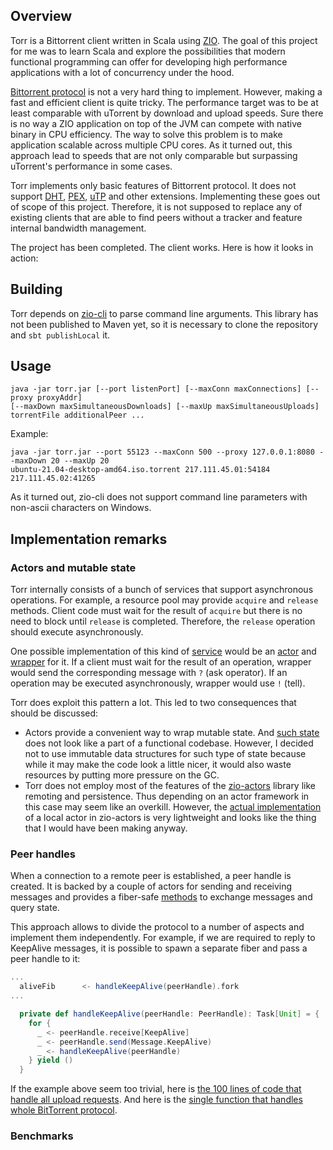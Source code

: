 ## Overview

Torr is a Bittorrent client written in Scala using [ZIO](https://zio.dev/). The goal of this project for me 
was to learn Scala and explore the possibilities that modern functional programming can offer for 
developing high performance applications with a lot of concurrency under the hood.  

[Bittorrent protocol](https://wiki.theory.org/BitTorrentSpecification) is not a very hard thing to implement.
However, making a fast and efficient client is quite tricky. The performance target was to be at least 
comparable with uTorrent by download and upload speeds. Sure there is no way a ZIO application on top of 
the JVM can compete with native binary in CPU efficiency. The way to solve this problem is to make 
application scalable across multiple CPU cores. As it turned out, this approach lead to speeds that are not
only comparable but surpassing uTorrent's performance in some cases.

Torr implements only basic features of Bittorrent protocol. It does not support [DHT](http://bittorrent.org/beps/bep_0005.html), 
[PEX](http://bittorrent.org/beps/bep_0011.html), [uTP](https://www.bittorrent.org/beps/bep_0029.html) and other extensions. 
Implementing these goes out of scope of this project. Therefore, it is not supposed to 
replace any of existing clients that are able to find peers without a tracker and feature internal bandwidth management.  

The project has been completed. The client works. Here is how it looks in action:

## Building

Torr depends on [zio-cli](https://github.com/zio/zio-cli) to parse command line arguments. This library 
has not been published to Maven yet, so it is necessary to clone the repository and `sbt publishLocal` it.

## Usage
```
java -jar torr.jar [--port listenPort] [--maxConn maxConnections] [--proxy proxyAddr] 
[--maxDown maxSimultaneousDownloads] [--maxUp maxSimultaneousUploads] 
torrentFile additionalPeer ...
```
Example:

```
java -jar torr.jar --port 55123 --maxConn 500 --proxy 127.0.0.1:8080 --maxDown 20 --maxUp 20 
ubuntu-21.04-desktop-amd64.iso.torrent 217.111.45.01:54184 217.111.45.02:41265
```
As it turned out, zio-cli does not support command line parameters with non-ascii characters on
Windows.

## Implementation remarks

### Actors and mutable state

Torr internally consists of a bunch of services that support asynchronous operations. For example, a resource
pool may provide `acquire` and `release` methods. Client code must wait for the result of `acquire` but there
is no need to block until `release` is completed. Therefore, the `release` operation should execute asynchronously.

One possible implementation of this kind of [service](https://github.com/mikrasilnikov/torr/blob/main/src/main/scala/torr/directbuffers/package.scala) would be an [actor](https://github.com/mikrasilnikov/torr/blob/main/src/main/scala/torr/directbuffers/GrowablePoolActor.scala) 
and [wrapper](https://github.com/mikrasilnikov/torr/blob/main/src/main/scala/torr/directbuffers/GrowableBufferPool.scala) 
for it. If a client must wait for the result of an operation, wrapper would send the corresponding message with 
`?` (ask operator). If an operation may be executed asynchronously, wrapper would use `!` (tell).

Torr does exploit this pattern a lot. This led to two consequences that should be discussed:

- Actors provide a convenient way to wrap mutable state. And [such state](https://github.com/mikrasilnikov/torr/blob/main/src/main/scala/torr/peerwire/ReceiveActorState.scala) 
does not look like a part of a functional codebase. However, I decided not to use immutable data structures
for such type of state because while it may make the code look a little nicer, it would also waste resources
by putting more pressure on the GC.
- Torr does not employ most of the features of the [zio-actors](https://zio.github.io/zio-actors/) library 
like remoting and persistence. Thus depending on an actor framework in this case may seem like an overkill.
However, the [actual implementation](https://github.com/zio/zio-actors/blob/master/actors/src/main/scala/zio/actors/Actor.scala) 
of a local actor in zio-actors is very lightweight and looks like the thing that I would have been making anyway.

### Peer handles

When a connection to a remote peer is established, a peer handle is created. It is backed by a couple of actors
for sending and receiving messages and provides a fiber-safe [methods](https://github.com/mikrasilnikov/torr/blob/main/src/main/scala/torr/peerwire/PeerHandle.scala) 
to exchange messages and query state.

This approach allows to divide the protocol to a number of aspects and implement them independently. For example,
if we are required to reply to KeepAlive messages, it is possible to spawn a separate fiber and pass a 
peer handle to it:

```scala
...
  aliveFib      <- handleKeepAlive(peerHandle).fork
...

  private def handleKeepAlive(peerHandle: PeerHandle): Task[Unit] = {
    for {
      _ <- peerHandle.receive[KeepAlive]
      _ <- peerHandle.send(Message.KeepAlive)
      _ <- handleKeepAlive(peerHandle)
    } yield ()
  }
```
If the example above seem too trivial, here is [the 100 lines of code that handle all upload requests](https://github.com/mikrasilnikov/torr/blob/main/src/main/scala/torr/peerroutines/UploadRoutine.scala).
And here is the [single function that handles whole BitTorrent protocol](https://github.com/mikrasilnikov/torr/blob/main/src/main/scala/torr/peerroutines/PeerRoutine.scala).



### Benchmarks
